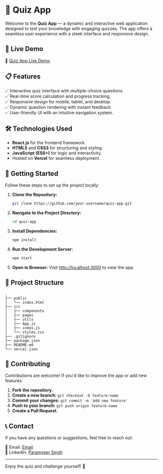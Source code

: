 # 🧠 Quiz App

Welcome to the **Quiz App** — a dynamic and interactive web application designed to test your knowledge with engaging quizzes. The app offers a seamless user experience with a sleek interface and responsive design.

## 🚀 Live Demo
🔗 [Quiz App Live Demo](https://quiz-app-hazel-sigma.vercel.app/)

## 📋 Features
✅ Interactive quiz interface with multiple-choice questions.  
✅ Real-time score calculation and progress tracking.  
✅ Responsive design for mobile, tablet, and desktop.  
✅ Dynamic question rendering with instant feedback.  
✅ User-friendly UI with an intuitive navigation system.  

## 🛠️ Technologies Used
- **React.js** for the frontend framework.  
- **HTML5** and **CSS3** for structuring and styling.  
- **JavaScript (ES6+)** for logic and interactivity.  
- Hosted on **Vercel** for seamless deployment.  

## 📄 Getting Started
Follow these steps to set up the project locally:

1. **Clone the Repository:**
   ```bash
   git clone https://github.com/your-username/quiz-app.git
   ```
2. **Navigate to the Project Directory:**
   ```bash
   cd quiz-app
   ```
3. **Install Dependencies:**
   ```bash
   npm install
   ```
4. **Run the Development Server:**
   ```bash
   npm start
   ```
5. **Open in Browser:**
   Visit [http://localhost:3000](http://localhost:3000) to view the app.

## 📂 Project Structure
```
.
├── public
│   └── index.html
├── src
│   ├── components
│   ├── pages
│   ├── utils
│   ├── App.js
│   ├── index.js
│   └── styles.css
├── .gitignore
├── package.json
├── README.md
└── vercel.json
```

## 🤝 Contributing
Contributions are welcome! If you'd like to improve the app or add new features:

1. **Fork the repository.**
2. **Create a new branch:** `git checkout -b feature-name`
3. **Commit your changes:** `git commit -m 'Add new feature'`
4. **Push to your branch:** `git push origin feature-name`
5. **Create a Pull Request.**

## 📞 Contact
If you have any questions or suggestions, feel free to reach out:

📧 Email: [Email](mailto:paramveer7267@gmail.com)  
💬 LinkedIn: [Paramveer Singh](https://www.linkedin.com/in/paramveer7267)

---
Enjoy the quiz and challenge yourself! 🚀
